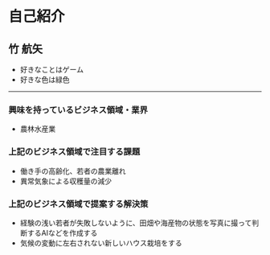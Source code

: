 # 自己紹介

## 竹 航矢

- 好きなことはゲーム
- 好きな色は緑色

***

### 興味を持っているビジネス領域・業界

- 農林水産業

### 上記のビジネス領域で注目する課題

- 働き手の高齢化、若者の農業離れ
- 異常気象による収穫量の減少

### 上記のビジネス領域で提案する解決策

- 経験の浅い若者が失敗しないように、田畑や海産物の状態を写真に撮って判断するAIなどを作成する
- 気候の変動に左右されない新しいハウス栽培をする
